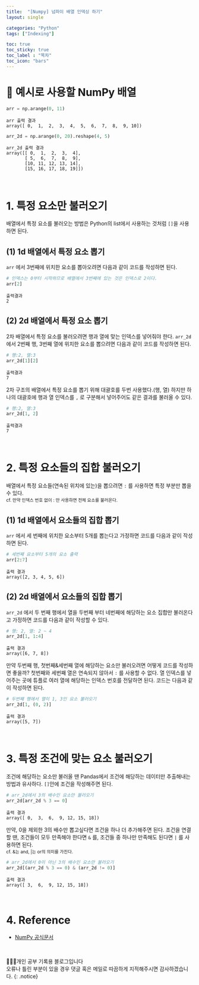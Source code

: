 ```yaml
---
title:  "[Numpy] 넘파이 배열 인덱싱 하기"
layout: single

categories: "Python"
tags: ["Indexing"]

toc: true
toc_sticky: true
toc_label : "목차"
toc_icon: "bars"
---
```


<small> </small>

# 📍 예시로 사용할 NumPy 배열
```python
arr = np.arange(0, 11)
```
```
arr 출력 결과
array([ 0,  1,  2,  3,  4,  5,  6,  7,  8,  9, 10])
```
```python
arr_2d = np.arange(0, 20).reshape(4, 5)
```
```
arr_2d 출력 결과
array([[ 0,  1,  2,  3,  4],
       [ 5,  6,  7,  8,  9],
       [10, 11, 12, 13, 14],
       [15, 16, 17, 18, 19]])
```

<br>

# 1. 특정 요소만 불러오기
배열에서 특정 요소를 불러오는 방법은 Python의 list에서 사용하는 것처럼 ```[]```을 사용하면 된다.

## (1) 1d 배열에서 특정 요소 뽑기
```arr``` 에서 3번째에 위치한 요소를 뽑아오려면 다음과 같이 코드를 작성하면 된다.

```python
# 인덱스는 0부터 시작하므로 배열에서 3번째에 있는 것은 인덱스로 2이다.
arr[2]
```
```
출력결과
2
```

## (2) 2d 배열에서 특정 요소 뽑기
2차 배열에서 특정 요소를 불러오려면 행과 열에 맞는 인덱스를 넣어줘야 한다. ```arr_2d```에서 2번째 행, 3번째 열에 위치한 요소를 뽑으려면 다음과 같이 코드를 작성하면 된다.

```python
# 행:2, 열:3
arr_2d[1][2]
```
```
출력결과
7
```

2차 구조의 배열에서 특정 요소를 뽑기 위해 대괄호를 두번 사용했다.(행, 열) 하지만 하나의 대괄호에 행과 열 인덱스를 ```,``` 로 구분해서 넣어주어도 같은 결과를 불러올 수 있다.

```python
# 행:2, 열:3
arr_2d[1, 2]
```
```
출력결과
7
```

<br>

# 2. 특정 요소들의 집합 불러오기
배열에서 특정 요소들(연속된 위치에 있는)을 뽑으려면 ```:``` 를 사용하면 특정 부분만 뽑을 수 있다. <br>
<small>cf. 만약 인덱스 번호 없이 : 만 사용하면 전체 요소를 불러온다.</small>

## (1) 1d 배열에서 요소들의 집합 뽑기
```arr``` 에서 세 번째에 위치한 요소부터 5개를 뽑는다고 가정하면 코드를 다음과 같이 작성하면 된다.

```python
# 세번째 요소부터 5개의 요소 출력
arr[2:7]
```
```
출력 결과
array([2, 3, 4, 5, 6])
```

## (2) 2d 배열에서 요소들의 집합 뽑기
```arr_2d``` 에서 두 번째 행에서 열을 두번째 부터 네번째에 해당하는 요소 집합만 불러온다고 가정하면 코드를 다음과 같이 작성할 수 있다.

```python
# 행: 2, 열: 2 ~ 4
arr_2d[1, 1:4]
```
```
출력 결과
array([6, 7, 8])
```

만약 두번째 행, 첫번째&세번째 열에 해당하는 요소만 불러오려면 어떻게 코드를 작성하면 좋을까? 첫번째와 세번째 열은 연속되지 않아서 ```:``` 를 사용할 수 없다. 열 인덱스를 넣어주는 곳에 튜플로 여러 열에 해당하는 인덱스 번호를 전달하면 된다. 코드는 다음과 같이 작성하면 된다.

```python
# 두번째 행에서 열이 1, 3인 요소 불러오기
arr_2d[1, (0, 2)]
```
```
출력 결과
array([5, 7])
```

<br>

# 3. 특정 조건에 맞는 요소 불러오기
조건에 해당하는 요소만 불러올 땐 Pandas에서 조건에 해당하는 데이터만 추출해내는 방법과 유사하다. ```[]```안에 조건을 작성해주면 된다.

```python
# arr_2d에서 3의 배수인 요소만 불러오기
arr_2d[arr_2d % 3 == 0]
```
```
출력 결과
array([ 0,  3,  6,  9, 12, 15, 18])
```

만약, 0을 제외한 3의 배수만 뽑고싶다면 조건을 하나 더 추가해주면 된다. 조건을 연결할 땐, 조건들이 모두 만족해야 한다면 ```&``` 를, 조건들 중 하나만 만족해도 된다면 ```|``` 를 사용하면 된다.<br>
<small>cf. &는 and, |는 or의 의미를 가진다.</small>

```python
# arr_2d에서 0이 아닌 3의 배수인 요소만 불러오기
arr_2d[(arr_2d % 3 == 0) & (arr_2d != 0)]
```
```
출력 결과
array([ 3,  6,  9, 12, 15, 18])
```

<br>

# 4. Reference
- [NumPy 공식문서](https://numpy.org/)

<br>

👩🏻‍💻개인 공부 기록용 블로그입니다
<br>오류나 틀린 부분이 있을 경우 댓글 혹은 메일로 따끔하게 지적해주시면 감사하겠습니다.
{: .notice}